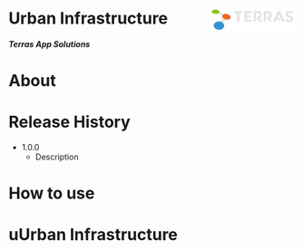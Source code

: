 <div class="fluid-row" id="header">
    <div id="column">
        <div class = "blocks">
            <img src='./assets/terras.svg' height='auto' width='150' align='right'>
        </div>
    </div>
    <h1 class="title toc-ignore">Urban Infrastructure</h1>
    <h4 class="author"><em>Terras App Solutions</em></h4>
</div>

# About

# Release History

* 1.0.0
    * Description

# How to use

# uUrban Infrastructure